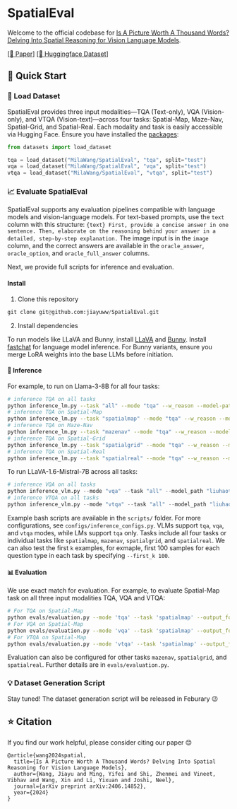 # SpatialEval

Welcome to the official codebase for [Is A Picture Worth A Thousand Words? Delving Into Spatial Reasoning for Vision Language Models](https://arxiv.org/abs/2406.14852). 

[[📖 Paper](https://arxiv.org/pdf/2406.14852)] [[🤗 Huggingface Dataset](https://huggingface.co/datasets/MilaWang/SpatialEval)]


## 🚀 Quick Start



### 📍 Load Dataset

SpatialEval provides three input modalities—TQA (Text-only), VQA (Vision-only), and VTQA (Vision-text)—across four tasks: Spatial-Map, Maze-Nav, Spatial-Grid, and Spatial-Real. Each modality and task is easily accessible via Hugging Face. Ensure you have installed the [packages](https://huggingface.co/docs/datasets/en/quickstart):

```python
from datasets import load_dataset

tqa = load_dataset("MilaWang/SpatialEval", "tqa", split="test")
vqa = load_dataset("MilaWang/SpatialEval", "vqa", split="test")
vtqa = load_dataset("MilaWang/SpatialEval", "vtqa", split="test")
```


### 📈 Evaluate SpatialEval

SpatialEval supports any evaluation pipelines compatible with language models and vision-language models. For text-based prompts, use the `text` column with this structure:
`{text} First, provide a concise answer in one sentence. Then, elaborate on the reasoning behind your answer in a detailed, step-by-step explanation.` The image input is in the `image` column, and the correct answers are available in the `oracle_answer`, `oracle_option`, and `oracle_full_answer` columns.

Next, we provide full scripts for inference and evaluation.

#### Install

1. Clone this repository

```python
git clone git@github.com:jiayuww/SpatialEval.git
```

2. Install dependencies

To run models like LLaVA and Bunny, install [LLaVA](https://github.com/haotian-liu/LLaVA) and [Bunny](https://github.com/BAAI-DCAI/Bunny). Install [fastchat](https://github.com/lm-sys/FastChat) for language model inference.
For Bunny variants, ensure you merge LoRA weights into the base LLMs before initiation.

#### 💬 Inference

For example, to run on Llama-3-8B for all four tasks:

```bash
# inference TQA on all tasks
python inference_lm.py --task "all" --mode "tqa" --w_reason --model-path "meta-llama/Meta-Llama-3-8B-Instruct" --output_folder outputs --temperature 0.2 --top_p 0.9 --repetition_penalty 1.0 --max_new_tokens 512 --device "cuda"
# inference TQA on Spatial-Map
python inference_lm.py --task "spatialmap" --mode "tqa" --w_reason --model-path "meta-llama/Meta-Llama-3-8B-Instruct" --output_folder outputs --temperature 0.2 --top_p 0.9 --repetition_penalty 1.0 --max_new_tokens 512 --device "cuda"
# inference TQA on Maze-Nav
python inference_lm.py --task "mazenav" --mode "tqa" --w_reason --model-path "meta-llama/Meta-Llama-3-8B-Instruct" --output_folder outputs --temperature 0.2 --top_p 0.9 --repetition_penalty 1.0 --max_new_tokens 512 --device "cuda"
# inference TQA on Spatial-Grid
python inference_lm.py --task "spatialgrid" --mode "tqa" --w_reason --model-path "meta-llama/Meta-Llama-3-8B-Instruct" --output_folder outputs --temperature 0.2 --top_p 0.9 --repetition_penalty 1.0 --max_new_tokens 512 --device "cuda"
# inference TQA on Spatial-Real
python inference_lm.py --task "spatialreal" --mode "tqa" --w_reason --model-path "meta-llama/Meta-Llama-3-8B-Instruct" --output_folder outputs --temperature 0.2 --top_p 0.9 --repetition_penalty 1.0 --max_new_tokens 512 --device "cuda"
```

To run LLaVA-1.6-Mistral-7B across all tasks:

```python
# inference VQA on all tasks
python inference_vlm.py --mode "vqa" --task "all" --model_path "liuhaotian/llava-v1.6-mistral-7b" --w_reason --temperature 0.2 --top_p 0.9 --repetition_penalty 1.0 --max_new_tokens 512 --device "cuda"
# inference VTQA on all tasks
python inference_vlm.py --mode "vtqa" --task "all" --model_path "liuhaotian/llava-v1.6-mistral-7b" --w_reason --temperature 0.2 --top_p 0.9 --repetition_penalty 1.0 --max_new_tokens 512 --device "cuda"
```

Example bash scripts are available in the `scripts/` folder. For more configurations, see `configs/inference_configs.py`. VLMs support `tqa`, `vqa`, and `vtqa` modes, while LMs support `tqa` only. Tasks include all four tasks or individual tasks like `spatialmap`, `mazenav`, `spatialgrid`, and `spatialreal`.
We can also test the first `k` examples, for exmaple, first 100 samples for each question type in each task by specifying `--first_k 100`.

#### 📊 Evaluation

We use exact match for evaluation. For example, to evaluate Spatial-Map task on all three input modalities TQA, VQA and VTQA:

```bash
# For TQA on Spatial-Map
python evals/evaluation.py --mode 'tqa' --task 'spatialmap' --output_folder 'outputs/' --dataset_id 'MilaWang/SpatialEval' --eval_summary_dir 'eval_summary'
# For VQA on Spatial-Map
python evals/evaluation.py --mode 'vqa' --task 'spatialmap' --output_folder 'outputs/' --dataset_id 'MilaWang/SpatialEval' --eval_summary_dir 'eval_summary'
# For VTQA on Spatial-Map
python evals/evaluation.py --mode 'vtqa' --task 'spatialmap' --output_folder 'outputs/' --dataset_id 'MilaWang/SpatialEval' --eval_summary_dir 'eval_summary'
```

Evaluation can also be configured for other tasks `mazenav`, `spatialgrid`, and `spatialreal`. Further details are in `evals/evaluation.py`.

### 💡 Dataset Generation Script

Stay tuned! The dataset generation script will be released in Feburary 😉

## ⭐ Citation

If you find our work helpful, please consider citing our paper 😊

```
@article{wang2024spatial,
  title={Is A Picture Worth A Thousand Words? Delving Into Spatial Reasoning for Vision Language Models},
  author={Wang, Jiayu and Ming, Yifei and Shi, Zhenmei and Vineet, Vibhav and Wang, Xin and Li, Yixuan and Joshi, Neel},
  journal={arXiv preprint arXiv:2406.14852},
  year={2024}
}
```